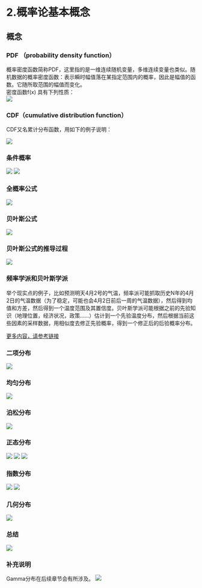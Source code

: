 # 2.概率论基本概念
## 概念
### PDF （probability density function）

概率密度函数简称PDF，这里指的是一维连续随机变量，多维连续变量也类似。随机数据的概率密度函数：表示瞬时幅值落在某指定范围内的概率，因此是幅值的函数。它随所取范围的幅值而变化。  
密度函数f(x) 具有下列性质：  
![](49.png)

### CDF（cumulative distribution function）
CDF又名累计分布函数，用如下的例子说明：




![](48.png)


### 条件概率

![](1.png)
![](list.png)

### 全概率公式

![](3.png)

### 贝叶斯公式

![](4.png)


### 贝叶斯公式的推导过程

![](5.png)

### 频率学派和贝叶斯学派
举个现实点的例子，比如预测明天4月2号的气温，频率派可能抓取历史N年的4月2日的气温数据（为了稳定，可能也会4月2日前后一周的气温数据），然后得到均值和方差，然后得到一个温度范围及其置信度。贝叶斯学派可能根据之前的先验知识（地理位置，经济状况，政策……）估计到一个先验温度分布，然后根据当前这些因素的采样数据，用相似度去修正先验概率，得到一个修正后的后验概率分布。

[更多内容，请参考链接](http://www.tuicool.com/articles/AfaU3ay)

### 二项分布
![](10.png)

### 均匀分布

![](8.png)

### 泊松分布
![](posong.png)

### 正态分布

![](zhengtai1.png)
![](zhengtai2.png)
![](zhengtai3.png)


### 指数分布

![](zhishu1.png)
![](zhishu2.png)

### 几何分布
![](11.png)

### 总结
![](sum.png)

### 补充说明
Gamma分布在后续章节会有所涉及。
![](gamma.png)
